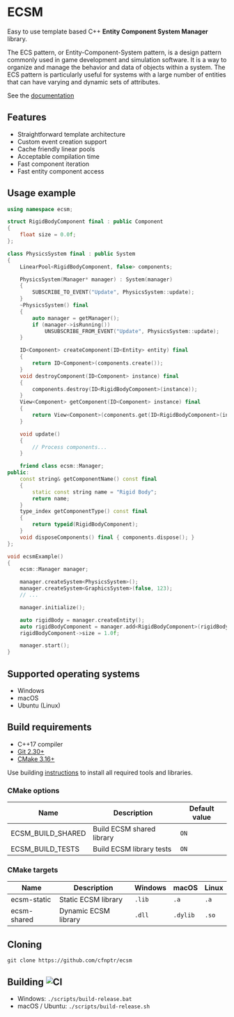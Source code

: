 # ECSM

Easy to use template based C++ **Entity Component System Manager** library.

The ECS pattern, or Entity-Component-System pattern, is a design pattern commonly used in game development and 
simulation software. It is a way to organize and manage the behavior and data of objects within a system. 
The ECS pattern is particularly useful for systems with a large number of entities that can have varying and 
dynamic sets of attributes.

See the [documentation](https://cfnptr.github.io/ecsm)

## Features

* Straightforward template architecture
* Custom event creation support
* Cache friendly linear pools
* Acceptable compilation time
* Fast component iteration
* Fast entity component access

## Usage example

```cpp
using namespace ecsm;

struct RigidBodyComponent final : public Component
{
    float size = 0.0f;
};

class PhysicsSystem final : public System
{
    LinearPool<RigidBodyComponent, false> components;

    PhysicsSystem(Manager* manager) : System(manager)
    {
        SUBSCRIBE_TO_EVENT("Update", PhysicsSystem::update);
    }
    ~PhysicsSystem() final
    {
        auto manager = getManager();
        if (manager->isRunning())
            UNSUBSCRIBE_FROM_EVENT("Update", PhysicsSystem::update);
    }

    ID<Component> createComponent(ID<Entity> entity) final
    {
        return ID<Component>(components.create());
    }
    void destroyComponent(ID<Component> instance) final
    {
        components.destroy(ID<RigidBodyComponent>(instance));
    }
    View<Component> getComponent(ID<Component> instance) final
    {
        return View<Component>(components.get(ID<RigidBodyComponent>(instance)));
    }

    void update()
    {
        // Process components...
    }

    friend class ecsm::Manager;
public:
    const string& getComponentName() const final
    {
        static const string name = "Rigid Body";
        return name;
    }
    type_index getComponentType() const final
    {
        return typeid(RigidBodyComponent);
    }
    void disposeComponents() final { components.dispose(); }
};

void ecsmExample()
{
    ecsm::Manager manager;

    manager.createSystem<PhysicsSystem>();
    manager.createSystem<GraphicsSystem>(false, 123);
    // ...

    manager.initialize();

    auto rigidBody = manager.createEntity();
    auto rigidBodyComponent = manager.add<RigidBodyComponent>(rigidBody);
    rigidBodyComponent->size = 1.0f;

    manager.start();
}
```

## Supported operating systems

* Windows
* macOS
* Ubuntu (Linux)

## Build requirements

* C++17 compiler
* [Git 2.30+](https://git-scm.com/)
* [CMake 3.16+](https://cmake.org/)

Use building [instructions](BUILDING.md) to install all required tools and libraries.

### CMake options

| Name              | Description               | Default value |
|-------------------|---------------------------|---------------|
| ECSM_BUILD_SHARED | Build ECSM shared library | `ON`          |
| ECSM_BUILD_TESTS  | Build ECSM library tests  | `ON`          |

### CMake targets

| Name        | Description          | Windows | macOS    | Linux |
|-------------|----------------------|---------|----------|-------|
| ecsm-static | Static ECSM library  | `.lib`  | `.a`     | `.a`  |
| ecsm-shared | Dynamic ECSM library | `.dll`  | `.dylib` | `.so` |

## Cloning

```
git clone https://github.com/cfnptr/ecsm
```

## Building ![CI](https://github.com/cfnptr/ecsm/actions/workflows/cmake.yml/badge.svg)

* Windows: ```./scripts/build-release.bat```
* macOS / Ubuntu: ```./scripts/build-release.sh```